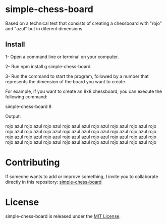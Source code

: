 # simple-chess-board
Based on a technical test that consists of creating a chessboard with "rojo" and "azul" but in diferent dimensions

## Install

1- Open a command line or terminal on your computer.

2- Run npm install g simple-chess-board.

3- Run the command to start the program, followed by a number that represents the dimension of the board you want to create.

For example, if you want to create an 8x8 chessboard, you can execute the following command:

simple-chess-board 8

Output:

rojo azul rojo azul rojo azul rojo azul
azul rojo azul rojo azul rojo azul rojo
rojo azul rojo azul rojo azul rojo azul
azul rojo azul rojo azul rojo azul rojo
rojo azul rojo azul rojo azul rojo azul
azul rojo azul rojo azul rojo azul rojo
rojo azul rojo azul rojo azul rojo azul
azul rojo azul rojo azul rojo azul rojo



# Contributing

If someone wants to add or improve something, I invite you to collaborate directly in this repository: [simple-chess-board](https://github.com/Octa96mz/simple-chess-board)

# License

simple-chess-board is released under the [MIT License](https://opensource.org/licenses/MIT).